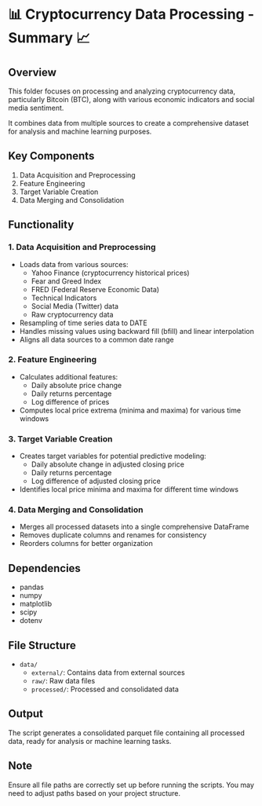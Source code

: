 # 📊 Cryptocurrency Data Processing - Summary 📈

## Overview

This folder focuses on processing and analyzing cryptocurrency data, particularly Bitcoin (BTC), along with various economic indicators and social media sentiment. 

It combines data from multiple sources to create a comprehensive dataset for analysis and machine learning purposes.

## Key Components

1. Data Acquisition and Preprocessing
2. Feature Engineering
3. Target Variable Creation
4. Data Merging and Consolidation

## Functionality

### 1. Data Acquisition and Preprocessing

- Loads data from various sources:
  - Yahoo Finance (cryptocurrency historical prices)
  - Fear and Greed Index
  - FRED (Federal Reserve Economic Data)
  - Technical Indicators
  - Social Media (Twitter) data
  - Raw cryptocurrency data
- Resampling of time series data to DATE 
- Handles missing values using backward fill (bfill) and linear interpolation
- Aligns all data sources to a common date range

### 2. Feature Engineering

- Calculates additional features:
  - Daily absolute price change
  - Daily returns percentage
  - Log difference of prices
- Computes local price extrema (minima and maxima) for various time windows

### 3. Target Variable Creation

- Creates target variables for potential predictive modeling:
  - Daily absolute change in adjusted closing price
  - Daily returns percentage
  - Log difference of adjusted closing price
- Identifies local price minima and maxima for different time windows

### 4. Data Merging and Consolidation

- Merges all processed datasets into a single comprehensive DataFrame
- Removes duplicate columns and renames for consistency
- Reorders columns for better organization

## Dependencies

- pandas
- numpy
- matplotlib
- scipy
- dotenv

## File Structure

- `data/`
  - `external/`: Contains data from external sources
  - `raw/`: Raw data files
  - `processed/`: Processed and consolidated data

## Output

The script generates a consolidated parquet file containing all processed data, ready for analysis or machine learning tasks.

## Note

Ensure all file paths are correctly set up before running the scripts. You may need to adjust paths based on your project structure.